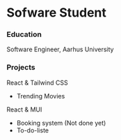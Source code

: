 #  Sofware Student

### Education
Software Engineer, Aarhus University

### Projects
React & Tailwind CSS
- Trending Movies

React & MUI
- Booking system (Not done yet)
- To-do-liste
